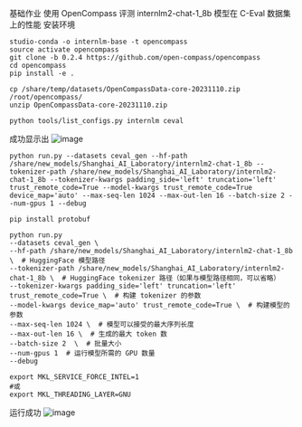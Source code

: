 基础作业
使用 OpenCompass 评测 internlm2-chat-1_8b 模型在 C-Eval 数据集上的性能
安装环境

```
studio-conda -o internlm-base -t opencompass
source activate opencompass
git clone -b 0.2.4 https://github.com/open-compass/opencompass
cd opencompass
pip install -e .
```
```
cp /share/temp/datasets/OpenCompassData-core-20231110.zip /root/opencompass/
unzip OpenCompassData-core-20231110.zip
```
```
python tools/list_configs.py internlm ceval
```
成功显示出
![image](https://github.com/lyhcreate/InternLM_demo/assets/93357834/78052711-44f0-47fb-a97e-56ee37702230)


```
python run.py --datasets ceval_gen --hf-path /share/new_models/Shanghai_AI_Laboratory/internlm2-chat-1_8b --tokenizer-path /share/new_models/Shanghai_AI_Laboratory/internlm2-chat-1_8b --tokenizer-kwargs padding_side='left' truncation='left' trust_remote_code=True --model-kwargs trust_remote_code=True device_map='auto' --max-seq-len 1024 --max-out-len 16 --batch-size 2 --num-gpus 1 --debug
```
```
pip install protobuf

python run.py
--datasets ceval_gen \
--hf-path /share/new_models/Shanghai_AI_Laboratory/internlm2-chat-1_8b \  # HuggingFace 模型路径
--tokenizer-path /share/new_models/Shanghai_AI_Laboratory/internlm2-chat-1_8b \  # HuggingFace tokenizer 路径（如果与模型路径相同，可以省略）
--tokenizer-kwargs padding_side='left' truncation='left' trust_remote_code=True \  # 构建 tokenizer 的参数
--model-kwargs device_map='auto' trust_remote_code=True \  # 构建模型的参数
--max-seq-len 1024 \  # 模型可以接受的最大序列长度
--max-out-len 16 \  # 生成的最大 token 数
--batch-size 2  \  # 批量大小
--num-gpus 1  # 运行模型所需的 GPU 数量
--debug
```

```
export MKL_SERVICE_FORCE_INTEL=1
#或
export MKL_THREADING_LAYER=GNU
```
运行成功
![image](https://github.com/lyhcreate/InternLM_demo/assets/93357834/86820cbc-9ef4-487a-bb72-b91d83bce961)

